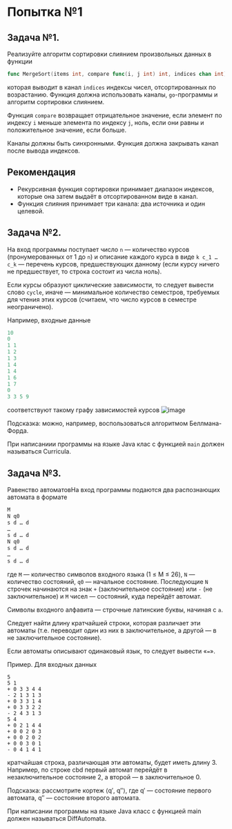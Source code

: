 # Попытка №1

## Задача №1.

Реализуйте алгоритм сортировки слиянием произвольных данных в функции
```go
func MergeSort(items int, compare func(i, j int) int, indices chan int)
```
которая выводит в канал ```indices``` индексы чисел, отсортированных по возрастанию. Функция должна использовать каналы, ```go```-программы и алгоритм сортировки слиянием.

Функция ```compare``` возвращает отрицательное значение, если элемент по индексу ```i``` меньше элемента по индексу ```j```, ноль, если они равны и положительное значение, если больше.

Каналы должны быть синхронными. Функция должна закрывать канал после вывода индексов.

## Рекомендация
  *  Рекурсивная функция сортировки принимает диапазон индексов, которые она затем выдаёт в отсортированном виде в канал.
  *  Функция слияния принимает три канала: два источника и один целевой.

## Задача №2.
На вход программы поступает число ```n``` — количество курсов (пронумерованных от 1 до ```n```) и описание каждого курса в виде ```k c_1 … c_k``` — перечень курсов, предшествующих данному (если курсу ничего не предшествует, то строка состоит из числа ноль).

Если курсы образуют циклические зависимости, то следует вывести слово ```cycle```, иначе — минимальное количество семестров, требуемых для чтения этих курсов (считаем, что число курсов в семестре неограничено).

Например, входные данные
```go
10
0
1 1
1 2
1 3
1 4
1 4
1 6
1 7
0
3 3 5 9
```
соответствуют такому графу зависимостей курсов
![image](https://github.com/Kregiss/BMSTU_programming/assets/145288385/531f27b4-6302-45c3-be51-a27772605ed0)

Подсказка: можно, например, воспользоваться алгоритмом Беллмана-Форда.

При написаниии программы на языке Java клас с функцией ```main``` должен называться Curricula.


## Задача №3.
Равенство автоматовНа вход программы подаются два распознающих автомата в формате
```go
M
N q0
s d … d
…
s d … d
N q0
s d … d
…
s d … d
```

где ```M``` — количество символов входного языка (1 ≤ M ≤ 26), ```N``` — количество состояний, ```q0``` — начальное состояние.
Последующие ```N``` строчек начинаются на знак ```+``` (заключительное состояние) или ```-``` (не заключительное) и ```M``` чисел — состояний, куда перейдёт автомат.

Символы входного алфавита — строчные латинские буквы, начиная с ```a```.

Следует найти длину кратчайшей строки, которая различает эти автоматы (т.е. переводит один из них в заключительное, а другой — в не заключительное состояние).

Если автоматы описывают одинаковый язык, то следует вывести «```=```».

Пример. Для входных данных
```
5
5 1
+ 0 3 3 4 4
- 2 1 3 1 3
+ 0 3 3 1 4
+ 0 3 3 2 2
- 2 4 3 1 3
5 4
+ 0 2 1 4 4
+ 0 0 2 0 3
+ 0 0 2 0 2
+ 0 0 3 0 1
- 0 4 1 4 1
```
кратчайшая строка, различающая эти автоматы, будет иметь длину 3. Например, по строке cbd первый автомат перейдёт в незаключительное состояние 2, а второй — в заключительное 0.

Подсказка: рассмотрите кортеж ⟨q′, q″⟩, где q′ — состояние первого автомата, q″ — состояние второго автомата.

При написании программы на языке Java класс с функцией main должен называться DiffAutomata.
